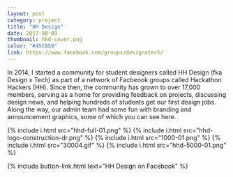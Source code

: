 ```yaml
---
layout: post
category: project
title: "HH Design"
date: 2017-08-09
thumbnail: hhd-cover.png
color: "#45C859"
link: https://www.facebook.com/groups/designxtech/
---
```


In 2014, I started a community for student designers called HH Design (fka Design x Tech) as part of a network of Facbeook groups called Hackathon Hackers (HH). Since then, the community has grown to over 17,000 members, serving as a home for providing feedback on projects, discussing design news, and helping hundreds of students get our first design jobs. Along the way, our admin team had some fun with branding and announcement graphics, some of which you can see here.

{% include i.html src="hhd-full-01.png" %}
{% include i.html src="hhd-logo-construction-dr.png" %}
{% include i.html src="1000-01.png" %}
{% include i.html src="30004.gif" %}
{% include i.html src="hhd-5000-01.png" %}

{% include button-link.html text="HH Design on Facebook" %}
